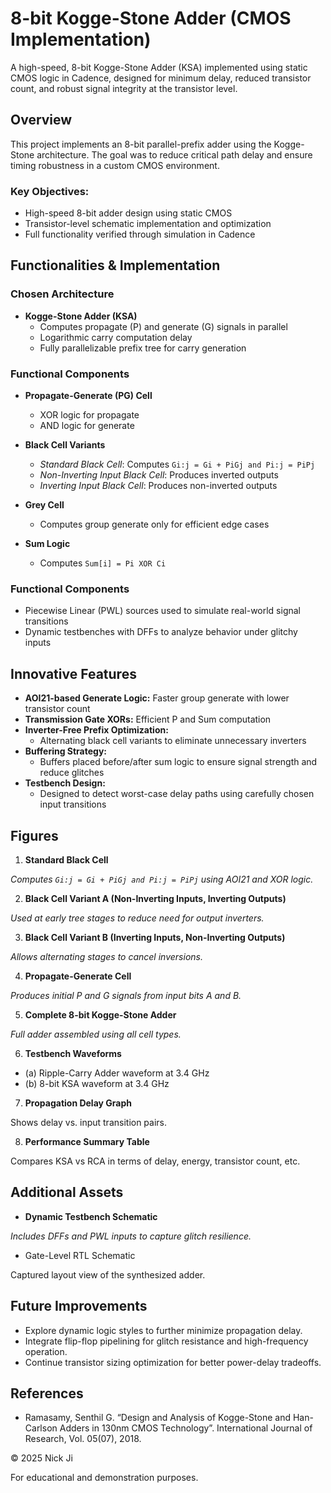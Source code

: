 # 8-bit Kogge-Stone Adder (CMOS Implementation)
A high-speed, 8-bit Kogge-Stone Adder (KSA) implemented using static CMOS logic in Cadence, designed for minimum delay, reduced transistor count, and robust signal integrity at the transistor level.

## Overview
This project implements an 8-bit parallel-prefix adder using the Kogge-Stone architecture. The goal was to reduce critical path delay and ensure timing robustness in a custom CMOS environment.

### Key Objectives:
- High-speed 8-bit adder design using static CMOS
- Transistor-level schematic implementation and optimization
- Full functionality verified through simulation in Cadence

## Functionalities & Implementation
### Chosen Architecture
- **Kogge-Stone Adder (KSA)**
  - Computes propagate (P) and generate (G) signals in parallel
  - Logarithmic carry computation delay
  - Fully parallelizable prefix tree for carry generation

### Functional Components
- **Propagate-Generate (PG) Cell**
  - XOR logic for propagate
  - AND logic for generate

- **Black Cell Variants**
  - _Standard Black Cell_: Computes ```Gi:j = Gi + PiGj and Pi:j = PiPj```
  - _Non-Inverting Input Black Cell_: Produces inverted outputs
  - _Inverting Input Black Cell_: Produces non-inverted outputs

- **Grey Cell**
  - Computes group generate only for efficient edge cases

- **Sum Logic**
  - Computes ```Sum[i] = Pi XOR Ci```

### Functional Components
- Piecewise Linear (PWL) sources used to simulate real-world signal transitions
- Dynamic testbenches with DFFs to analyze behavior under glitchy inputs

## Innovative Features
- **AOI21-based Generate Logic:** Faster group generate with lower transistor count
- **Transmission Gate XORs:** Efficient P and Sum computation
- **Inverter-Free Prefix Optimization:**
  - Alternating black cell variants to eliminate unnecessary inverters
- **Buffering Strategy:**
  - Buffers placed before/after sum logic to ensure signal strength and reduce glitches
- **Testbench Design:**
  - Designed to detect worst-case delay paths using carefully chosen input transitions

## Figures
1. **Standard Black Cell**

_Computes ```Gi:j = Gi + PiGj and Pi:j = PiPj``` using AOI21 and XOR logic._

2. **Black Cell Variant A (Non-Inverting Inputs, Inverting Outputs)**

_Used at early tree stages to reduce need for output inverters._

3. **Black Cell Variant B (Inverting Inputs, Non-Inverting Outputs)**

_Allows alternating stages to cancel inversions._

4. **Propagate-Generate Cell**

_Produces initial P and G signals from input bits A and B._

5. **Complete 8-bit Kogge-Stone Adder**

_Full adder assembled using all cell types._

6. **Testbench Waveforms**

  - (a) Ripple-Carry Adder waveform at 3.4 GHz
  - (b) 8-bit KSA waveform at 3.4 GHz

7. **Propagation Delay Graph**

Shows delay vs. input transition pairs.

8. **Performance Summary Table**

Compares KSA vs RCA in terms of delay, energy, transistor count, etc.

## Additional Assets
- **Dynamic Testbench Schematic**

_Includes DFFs and PWL inputs to capture glitch resilience._

- Gate-Level RTL Schematic

Captured layout view of the synthesized adder.

## Future Improvements
- Explore dynamic logic styles to further minimize propagation delay.
- Integrate flip-flop pipelining for glitch resistance and high-frequency operation.
- Continue transistor sizing optimization for better power-delay tradeoffs.

## References
- Ramasamy, Senthil G. “Design and Analysis of Kogge-Stone and Han-Carlson Adders in 130nm CMOS Technology”. International Journal of Research, Vol. 05(07), 2018.

© 2025 Nick Ji

For educational and demonstration purposes.
